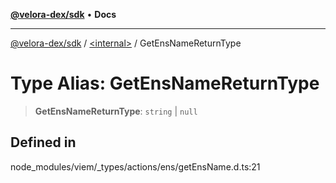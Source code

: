[**@velora-dex/sdk**](../../README.md) • **Docs**

***

[@velora-dex/sdk](../../globals.md) / [\<internal\>](../README.md) / GetEnsNameReturnType

# Type Alias: GetEnsNameReturnType

> **GetEnsNameReturnType**: `string` \| `null`

## Defined in

node\_modules/viem/\_types/actions/ens/getEnsName.d.ts:21
